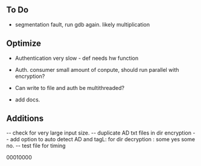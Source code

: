

## To Do

- segmentation fault, run gdb again. likely multiplication


## Optimize

- Authentication very slow - def needs hw function
- Auth. consumer small amount of conpute, should run parallel with encryption?

- Can write to file and auth be multithreaded?

- add docs.

## Additions

-- check for very large input size.
-- duplicate AD txt files in dir encryption
-- add option to auto detect AD and tagL: for dir decryption : some yes some no.
-- test file for timing



00010000
